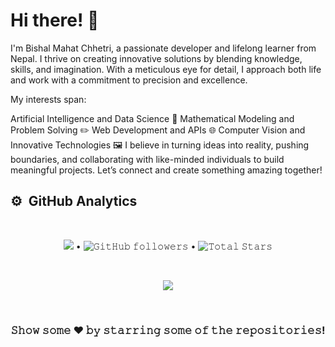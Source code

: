 <h1>Hi there! 👋</h1>

I'm Bishal Mahat Chhetri, a passionate developer and lifelong learner from Nepal. I thrive on creating innovative solutions by blending knowledge, skills, and imagination. With a meticulous eye for detail, I approach both life and work with a commitment to precision and excellence.

My interests span:

Artificial Intelligence and Data Science 🌟
Mathematical Modeling and Problem Solving ✏️
Web Development and APIs 🌐
Computer Vision and Innovative Technologies 🖼️
I believe in turning ideas into reality, pushing boundaries, and collaborating with like-minded individuals to build meaningful projects. Let’s connect and create something amazing together!
## ⚙️ &nbsp;GitHub Analytics

<br/>

<p align="center">
  <img src="https://komarev.com/ghpvc/?username=bishaldan&color=blue"> •  
  <img alt="𝙶𝚒𝚝𝙷𝚞𝚋 𝚏𝚘𝚕𝚕𝚘𝚠𝚎𝚛𝚜" src="https://img.shields.io/github/followers/bishaldan?label=Followers&style=social"> •   
  <img src="https://img.shields.io/github/stars/bishaldan?label=Stars" alt="𝚃𝚘𝚝𝚊𝚕 𝚂𝚝𝚊𝚛𝚜">
</p>


<!-- ![𝚝𝚛𝚘𝚙𝚑𝚢](https://github-profile-trophy.vercel.app/?username=bishaldan&column=8&margin-w=50&margin-h=50&no-bg=true&no-frame=true&theme=juicyfresh) -->

<br/>

<p align="center">
  <img align="center" src="https://github-readme-streak-stats.herokuapp.com/?user=bishaldan&theme=dark&hide_border=true"/>
</p>


<!-- <details open="">
<summary>
  <g-emoji class="g-emoji" alias="chart_with_upwards_trend" fallback-src="https://github.githubassets.com/images/icons/emoji/unicode/1f4c8.png">📈</g-emoji>
  <strong>𝙶𝚒𝚝𝚑𝚞𝚋 𝚂𝚝𝚊𝚝𝚜 : </strong>
</summary>
<br>

<p align="center">
    <img align="center" src="https://github-readme-stats.vercel.app/api?username=bishaldan&show_icons=true&hide_border=true&title_color=94b4a4&amp&icon_color=FFFFFF&amp&text_color=FFFFFF&amp&bg_color=000000&count_private=true&include_all_commits=true"/>
    <img align="center" height="195px" src="https://github-readme-stats.vercel.app/api/top-langs/?username=bishaldan&text_color=FFFFFF&bg_color=000000&title_color=94b4a4&langs_count=15&layout=compact&hide_border=true" />
</p>
</details>
<br> -->


<!-- 
## 📈 &nbsp;Contribution Graph

![𝚐𝚒𝚝𝚑𝚞𝚋 𝚐𝚛𝚊𝚙𝚑](https://activity-graph.herokuapp.com/graph?username=bishaldan&theme=react-dark&hide_border=true&area=true)
-->

<!--
## 🌞 &nbsp;Quote

<h4 align="center">
  
```diff
       o o                                              
       | |                                              
      _L_L_                                             
   ❮\/__-__\/❯    Programming isn't about what you know 
   ❮(|~o.o~|)❯     It's about what you can figure out   
   ❮/ \`-'/ \❯                                          
     _/`U'\_                                            
    ( .   . )        .----------------------------.     
   / /     \ \       | while( ! (succed=try() ) ) |     
   \ |  ,  | /       '----------------------------'     
    \|=====|/                                           
     |_.^._|                                            
     | |"| |                                            
     ( ) ( )     Testing leads to failure and           
     |_| |_|    failure leads to understanding          
 _.-' _j L_ '-._                                        
(___.'     '.___)                                       
```

</h4>
-->
  
<!-- ![𝙶𝚒𝚝𝚑𝚞𝚋 𝙲𝚘𝚗𝚝𝚛𝚒𝚋𝚞𝚝𝚒𝚘𝚗 𝙶𝚛𝚊𝚙𝚑](github-contribution-grid-snake.svg) -->

<br/>

<!-- **I'm an Early 🐤** 

```text
🌞 Morning    151 commits    █████░░░░░░░░░░░░░░░░░░░░   23.48% 
🌆 Daytime    261 commits    ██████████░░░░░░░░░░░░░░░   40.59% 
🌃 Evening    110 commits    ████░░░░░░░░░░░░░░░░░░░░░   17.11% 
🌙 Night      121 commits    ████░░░░░░░░░░░░░░░░░░░░░   18.82%

``` -->

<div align="center">
  
### 𝚂𝚑𝚘𝚠 𝚜𝚘𝚖𝚎 ❤️ 𝚋𝚢 𝚜𝚝𝚊𝚛𝚛𝚒𝚗𝚐 𝚜𝚘𝚖𝚎 𝚘𝚏 𝚝𝚑𝚎 𝚛𝚎𝚙𝚘𝚜𝚒𝚝𝚘𝚛𝚒𝚎𝚜!
 
</div>

#
